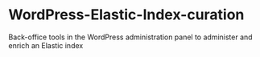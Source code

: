 # WordPress-Elastic-Index-curation
Back-office tools in the WordPress administration panel to administer and enrich an Elastic index
